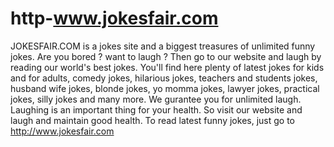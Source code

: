 # http-www.jokesfair.com
JOKESFAIR.COM is a jokes site and a biggest treasures of unlimited funny jokes. Are you bored ? want to laugh ? Then go to our website and laugh by reading our world's best jokes. You'll find here plenty of latest jokes for kids and for adults, comedy jokes, hilarious jokes, teachers and students jokes, husband wife jokes, blonde jokes, yo momma jokes, lawyer jokes, practical jokes, silly jokes and many more. We gurantee you for unlimited laugh. Laughing is an important thing for your health. So visit our website and laugh and maintain good health. To read latest funny jokes, just go to http://www.jokesfair.com

